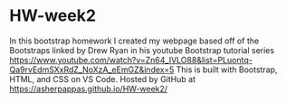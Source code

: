 # HW-week2
In this bootstrap homework I created my webpage based off of the Bootstraps linked by 
Drew Ryan in his youtube Bootstrap tutorial series
https://www.youtube.com/watch?v=Zn64_IVLO88&list=PLuontq-Qa9rvEdmSXxRdZ_NoXzA_eEmGZ&index=5
This is built with Bootstrap, HTML, and CSS on VS Code. Hosted by GitHub at 
https://asherpappas.github.io/HW-week2/